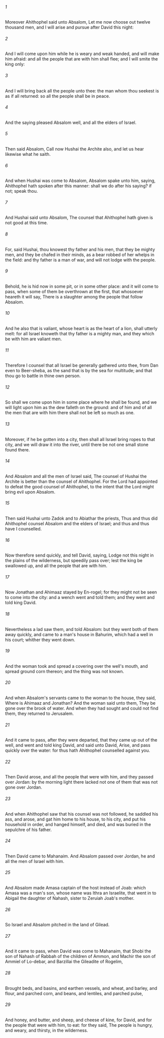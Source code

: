 ###### 1
Moreover Ahithophel said unto Absalom, Let me now choose out twelve thousand men, and I will arise and pursue after David this night:

###### 2
And I will come upon him while he is weary and weak handed, and will make him afraid: and all the people that are with him shall flee; and I will smite the king only:

###### 3
And I will bring back all the people unto thee: the man whom thou seekest is as if all returned: so all the people shall be in peace.

###### 4
And the saying pleased Absalom well, and all the elders of Israel.

###### 5
Then said Absalom, Call now Hushai the Archite also, and let us hear likewise what he saith.

###### 6
And when Hushai was come to Absalom, Absalom spake unto him, saying, Ahithophel hath spoken after this manner: shall we do after his saying? if not; speak thou.

###### 7
And Hushai said unto Absalom, The counsel that Ahithophel hath given is not good at this time.

###### 8
For, said Hushai, thou knowest thy father and his men, that they be mighty men, and they be chafed in their minds, as a bear robbed of her whelps in the field: and thy father is a man of war, and will not lodge with the people.

###### 9
Behold, he is hid now in some pit, or in some other place: and it will come to pass, when some of them be overthrown at the first, that whosoever heareth it will say, There is a slaughter among the people that follow Absalom.

###### 10
And he also that is valiant, whose heart is as the heart of a lion, shall utterly melt: for all Israel knoweth that thy father is a mighty man, and they which be with him are valiant men.

###### 11
Therefore I counsel that all Israel be generally gathered unto thee, from Dan even to Beer-sheba, as the sand that is by the sea for multitude; and that thou go to battle in thine own person.

###### 12
So shall we come upon him in some place where he shall be found, and we will light upon him as the dew falleth on the ground: and of him and of all the men that are with him there shall not be left so much as one.

###### 13
Moreover, if he be gotten into a city, then shall all Israel bring ropes to that city, and we will draw it into the river, until there be not one small stone found there.

###### 14
And Absalom and all the men of Israel said, The counsel of Hushai the Archite is better than the counsel of Ahithophel. For the Lord had appointed to defeat the good counsel of Ahithophel, to the intent that the Lord might bring evil upon Absalom.

###### 15
Then said Hushai unto Zadok and to Abiathar the priests, Thus and thus did Ahithophel counsel Absalom and the elders of Israel; and thus and thus have I counselled.

###### 16
Now therefore send quickly, and tell David, saying, Lodge not this night in the plains of the wilderness, but speedily pass over; lest the king be swallowed up, and all the people that are with him.

###### 17
Now Jonathan and Ahimaaz stayed by En-rogel; for they might not be seen to come into the city: and a wench went and told them; and they went and told king David.

###### 18
Nevertheless a lad saw them, and told Absalom: but they went both of them away quickly, and came to a man's house in Bahurim, which had a well in his court; whither they went down.

###### 19
And the woman took and spread a covering over the well's mouth, and spread ground corn thereon; and the thing was not known.

###### 20
And when Absalom's servants came to the woman to the house, they said, Where is Ahimaaz and Jonathan? And the woman said unto them, They be gone over the brook of water. And when they had sought and could not find them, they returned to Jerusalem.

###### 21
And it came to pass, after they were departed, that they came up out of the well, and went and told king David, and said unto David, Arise, and pass quickly over the water: for thus hath Ahithophel counselled against you.

###### 22
Then David arose, and all the people that were with him, and they passed over Jordan: by the morning light there lacked not one of them that was not gone over Jordan.

###### 23
And when Ahithophel saw that his counsel was not followed, he saddled his ass, and arose, and gat him home to his house, to his city, and put his household in order, and hanged himself, and died, and was buried in the sepulchre of his father.

###### 24
Then David came to Mahanaim. And Absalom passed over Jordan, he and all the men of Israel with him.

###### 25
And Absalom made Amasa captain of the host instead of Joab: which Amasa was a man's son, whose name was Ithra an Israelite, that went in to Abigail the daughter of Nahash, sister to Zeruiah Joab's mother.

###### 26
So Israel and Absalom pitched in the land of Gilead.

###### 27
And it came to pass, when David was come to Mahanaim, that Shobi the son of Nahash of Rabbah of the children of Ammon, and Machir the son of Ammiel of Lo-debar, and Barzillai the Gileadite of Rogelim,

###### 28
Brought beds, and basins, and earthen vessels, and wheat, and barley, and flour, and parched corn, and beans, and lentiles, and parched pulse,

###### 29
And honey, and butter, and sheep, and cheese of kine, for David, and for the people that were with him, to eat: for they said, The people is hungry, and weary, and thirsty, in the wilderness.

